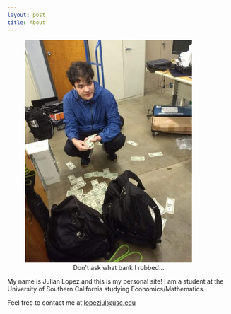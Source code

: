 ```yaml
---
layout: post
title: About
---
```


<figure>
  <img src="/images/profile_photo.jpg" alt="drawing"/>
  <figcaption style="text-align:center">Don't ask what bank I robbed...</figcaption>
</figure>


My name is Julian Lopez and this is my personal site! I am a student at the University of Southern California studying Economics/Mathematics.

Feel free to contact me at lopezjul@usc.edu
